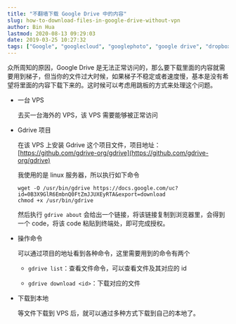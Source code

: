```yaml
---
title: "不翻墙下载 Google Drive 中的内容"
slug: how-to-download-files-in-google-drive-without-vpn
author: Bin Hua
lastmod: 2020-08-13 09:29:03
date: 2019-03-25 10:27:32
tags: ["Google", "googlecloud", "googlephoto", "google drive", "dropbox"]
---
```


众所周知的原因，Google Drive 是无法正常访问的，那么要下载里面的内容就需要用到梯子，但当你的文件过大时候，如果梯子不稳定或者速度慢，基本是没有希望将里面的内容下载下来的。这时候可以考虑用跳板的方式来处理这个问题。

- 一台 VPS

    去买一台海外的 VPS，该 VPS 需要能够被正常访问
    
- Gdrive 项目

    在该 VPS 上安装 Gdrive 这个项目文件，项目地址：[https://github.com/gdrive-org/gdrive](https://github.com/gdrive-org/gdrive)
    
    我使用的是 linux 服务器，所以执行如下命令
   
    ```
    wget -O /usr/bin/gdrive https://docs.google.com/uc?id=0B3X9GlR6EmbnQ0FtZmJJUXEyRTA&export=download
    chmod +x /usr/bin/gdrive
    ```
    
    然后执行 `gdrive about` 会给出一个链接，将该链接复制到浏览器里，会得到一个 code，将该 code 粘贴到终端处，即可完成授权。
    
- 操作命令

    可以通过项目的地址看到各种命令，这里需要用到的命令有两个 
    
    - `gdrive list`：查看文件命令，可以查看文件及其对应的 id

    - `gdrive download <id>`：下载对应的文件

- 下载到本地

    等文件下载到 VPS 后，就可以通过多种方式下载到自己的本地了。